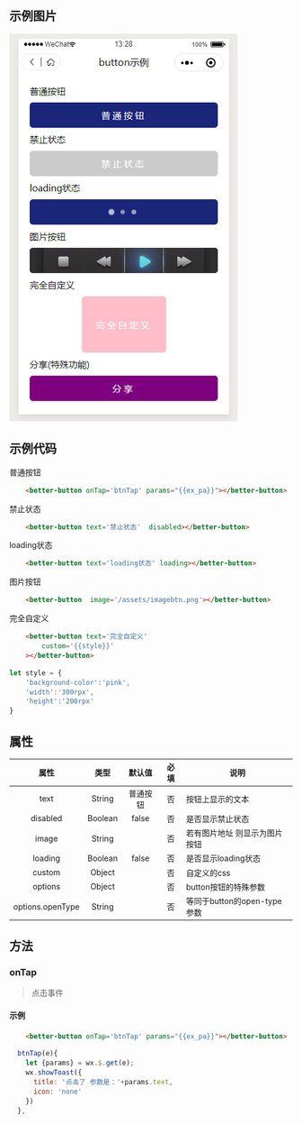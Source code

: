 ## 示例图片
![图片](../assets/button.png)

## 示例代码

普通按钮
```html
    <better-button onTap='btnTap' params="{{ex_pa}}"></better-button>
```
禁止状态
```html
    <better-button text='禁止状态'  disabled></better-button>
```
loading状态
```html
    <better-button text='loading状态' loading></better-button>
```
图片按钮
```html
    <better-button  image='/assets/imagebtn.png'></better-button>
```
完全自定义
```html
    <better-button text='完全自定义'  
        custom='{{style}}'
    ></better-button>
```
```js
let style = {
    'background-color':'pink',
    'width':'300rpx',
    'height':'200rpx'
}
```
## 属性

|属性|类型|默认值|必填|说明
|:---:|:---:|:---:|:---:|---|
|text|String|普通按钮|否|按钮上显示的文本|
|disabled|Boolean|false|否|是否显示禁止状态|
|image|String||否|若有图片地址 则显示为图片按钮|
|loading|Boolean|false|否|是否显示loading状态|
|custom|Object||否|自定义的css|
|options|Object||否|button按钮的特殊参数|
|options.openType|String||否|等同于button的open-type参数|

## 方法

### onTap

>点击事件

#### 示例

```html
    <better-button onTap='btnTap' params="{{ex_pa}}"></better-button>
```
```js
  btnTap(e){
    let {params} = wx.$.get(e);
    wx.showToast({
      title: '点击了 参数是：'+params.text,
      icon: 'none'
    })
  },
```